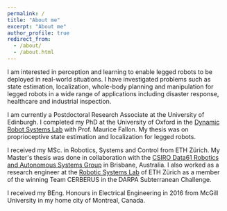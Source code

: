```yaml
---
permalink: /
title: "About me"
excerpt: "About me"
author_profile: true
redirect_from: 
  - /about/
  - /about.html
---
```


I am interested in perception and learning to enable legged robots to be deployed in real-world situations. I have investigated problems such as state estimation, localization, whole-body planning and manipulation for legged robots in a wide range of applications including disaster response, healthcare and industrial inspection. 

I am currently a Postdoctoral Research Associate at the University of Edinburgh. I completed my PhD at the University of Oxford in the [Dynamic Robot Systems Lab](https://ori.ox.ac.uk/labs/drs/) with Prof. Maurice Fallon. My thesis was on proprioceptive state estimation and localization for legged robots.

I received my MSc. in Robotics, Systems and Control from ETH Zürich.  My Master's thesis was done in collaboration with the [CSIRO Data61 Robotics and Autonomous Systems Group](https://research.csiro.au/robotics/) in Brisbane, Australia. I also worked as a research engineer at the [Robotic Systems Lab](http://www.rsl.ethz.ch/) of ETH Zürich as a member of the winning Team CERBERUS in the DARPA Subterranean Challenge.

I received my BEng. Honours in Electrical Engineering in 2016 from McGill University in my home city of Montreal, Canada.